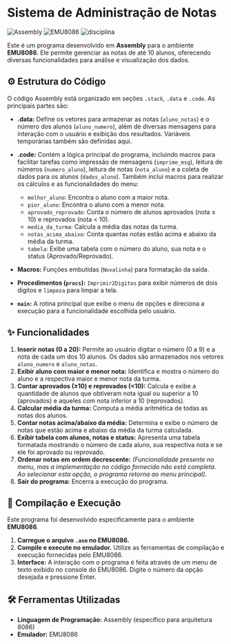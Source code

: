 # Sistema de Administração de Notas

![Assembly](https://img.shields.io/badge/Assembly-%234682B4?style=for-the-badge)
![EMU8086](https://img.shields.io/badge/EMU8086-%2332CD32?style=for-the-badge)
![disciplina](https://img.shields.io/badge/Arquitetura_de_Computadores-darkred?style=for-the-badge)

Este é um programa desenvolvido em **Assembly** para o ambiente **EMU8086**. Ele permite gerenciar as notas de até 10 alunos, oferecendo diversas funcionalidades para análise e visualização dos dados.

## ⚙️ Estrutura do Código

O código Assembly está organizado em seções `.stack`, `.data` e `.code`. As principais partes são:

* **.data:** Define os vetores para armazenar as notas (`aluno_notas`) e o número dos alunos (`aluno_numero`), além de diversas mensagens para interação com o usuário e exibição dos resultados. Variáveis temporárias também são definidas aqui.
  
* **.code:** Contém a lógica principal do programa, incluindo macros para facilitar tarefas como impressão de mensagens (`imprime_msg`), leitura de números (`numero_aluno`), leitura de notas (`nota_aluno`) e a coleta de dados para os alunos (`dados_aluno`). Também inclui macros para realizar os cálculos e as funcionalidades do menu:
  
    * `melhor_aluno`: Encontra o aluno com a maior nota.
    * `pior_aluno`: Encontra o aluno com a menor nota.
    * `aprovado_reprovado`: Conta o número de alunos aprovados (nota ≥ 10) e reprovados (nota < 10).
    * `media_da_turma`: Calcula a média das notas da turma.
    * `notas_acima_abaixo`: Conta quantas notas estão acima e abaixo da média da turma.
    * `tabela`: Exibe uma tabela com o número do aluno, sua nota e o status (Aprovado/Reprovado).
  
* **Macros:** Funções embutidas (`Novalinha`) para formatação da saída.
  
* **Procedimentos (`procs`):** `Imprimir2Digitos` para exibir números de dois dígitos e `limpeza` para limpar a tela.
  
* **`main`:** A rotina principal que exibe o menu de opções e direciona a execução para a funcionalidade escolhida pelo usuário.

## ✨ Funcionalidades

1.  **Inserir notas (0 a 20):** Permite ao usuário digitar o número (0 a 9) e a nota de cada um dos 10 alunos. Os dados são armazenados nos vetores `aluno_numero` e `aluno_notas`.
2.  **Exibir aluno com maior e menor nota:** Identifica e mostra o número do aluno e a respectiva maior e menor nota da turma.
3.  **Contar aprovados (≥10) e reprovados (<10):** Calcula e exibe a quantidade de alunos que obtiveram nota igual ou superior a 10 (aprovados) e aqueles com nota inferior a 10 (reprovados).
4.  **Calcular média da turma:** Computa a média aritmética de todas as notas dos alunos.
5.  **Contar notas acima/abaixo da média:** Determina e exibe o número de notas que estão acima e abaixo da média da turma calculada.
6.  **Exibir tabela com alunos, notas e status:** Apresenta uma tabela formatada mostrando o número de cada aluno, sua respectiva nota e se ele foi aprovado ou reprovado.
7.  **Ordenar notas em ordem decrescente:** *(Funcionalidade presente no menu, mas a implementação no código fornecido não está completa. Ao selecionar esta opção, o programa retorna ao menu principal)*.
8.  **Sair do programa:** Encerra a execução do programa.

## 🚀 Compilação e Execução

Este programa foi desenvolvido especificamente para o ambiente **EMU8086**.

1.  **Carregue o arquivo `.asm` no EMU8086.**
2.  **Compile e execute no emulador.** Utilize as ferramentas de compilação e execução fornecidas pelo EMU8086.
3.  **Interface:** A interação com o programa é feita através de um menu de texto exibido no console do EMU8086. Digite o número da opção desejada e pressione Enter.

## 🛠️ Ferramentas Utilizadas

* **Linguagem de Programação:** Assembly (específico para arquitetura 8086)
* **Emulador:** EMU8086
